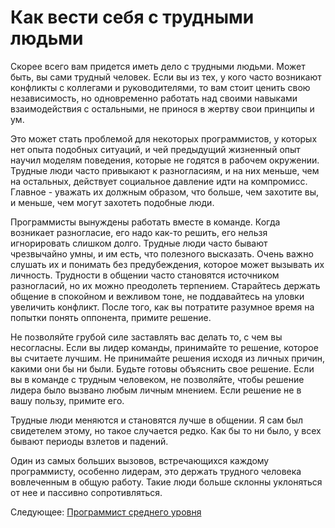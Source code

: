 # Как вести себя с трудными людьми
[//]: # (Version:1.0.0)
Скорее всего вам придется иметь дело с трудными людьми. Может быть, вы сами трудный человек. Если вы из тех, у кого часто возникают конфликты с коллегами и руководителями, то вам стоит ценить свою независимость, но одновременно работать над своими навыками взаимодействия с остальными, не принося в жертву свои принципы и ум.

Это может стать проблемой для некоторых программистов, у которых нет опыта подобных ситуаций, и чей предыдущий жизненный опыт научил моделям поведения, которые не годятся в рабочем окружении. Трудные люди часто привыкают к разногласиям, и на них меньше, чем на остальных, действует социальное давление идти на компромисс. Главное - уважать их должным образом, что больше, чем захотите вы, и меньше, чем могут захотеть подобные люди.

Программисты вынуждены работать вместе в команде. Когда возникает разногласие, его надо как-то решить, его нельзя игнорировать слишком долго. Трудные люди часто бывают чрезвычайно умны, и им есть, что полезного высказать. Очень важно слушать их и понимать без предубеждения, которое может вызывать их личность. Трудности в общении часто становятся источником разногласий, но их можно преодолеть терпением. Старайтесь держать общение в спокойном и вежливом тоне, не поддавайтесь на уловки увеличить конфликт. После того, как вы потратите разумное время на попытки понять оппонента, примите решение.

Не позволяйте грубой силе заставлять вас делать то, с чем вы несогласны. Если вы лидер команды, принимайте то решение, которое вы считаете лучшим. Не принимайте решения исходя из личных причин, какими они бы ни были. Будьте готовы объяснить свое решение. Если вы в команде с трудным человеком, не позволяйте, чтобы решение лидера было вызвано любым личным мнением. Если решение не в вашу пользу, примите его.

Трудные люди меняются и становятся лучше в общении. Я сам был свидетелем этому, но такое случается редко. Как бы то ни было, у всех бывают периоды взлетов и падений.

Один из самых больших вызовов, встречающихся каждому программисту, особенно лидерам, это держать трудного человека вовлеченным в общую работу. Такие люди больше склонны уклоняться от нее и пассивно сопротивляться.

Следующее: [Программист среднего уровня](../../2-Intermediate)
